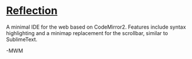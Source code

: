 [Reflection](http://mwmessin.github.io/Reflection/)
==========

A minimal IDE for the web based on CodeMirror2. Features include syntax highlighting and a minimap replacement for the scrollbar, similar to SublimeText.

-MWM

